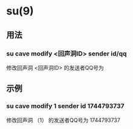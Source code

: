 # su(9)

## 用法

### su cave modify <回声洞ID> sender id/qq <qq>

修改回声洞 <回声洞ID> 的发送者QQ号为 <qq>

## 示例

### su cave modify 1 sender id 1744793737

修改回声洞 （1） 的发送者QQ号为 1744793737

